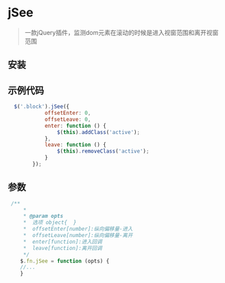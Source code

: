 # jSee

> 一款jQuery插件，监测dom元素在滚动的时候是进入视窗范围和离开视窗范围

 
 
## 安装

## 示例代码
~~~ javascript
  $('.block').jSee({
            offsetEnter: 0,
            offsetLeave: 0,
            enter: function () {
                $(this).addClass('active');
            },
            leave: function () {
                $(this).removeClass('active');
            }
        });
~~~


## 参数
~~~ javascript
 /**
     *
     * @param opts
     *  选项 object{  }
     *  offsetEnter[number]:纵向偏移量-进入
     *  offsetLeave[number]:纵向偏移量-离开
     *  enter[function]:进入回调
     *  leave[function]:离开回调
     */
    $.fn.jSee = function (opts) {
    //...
    }
~~~


 
 
